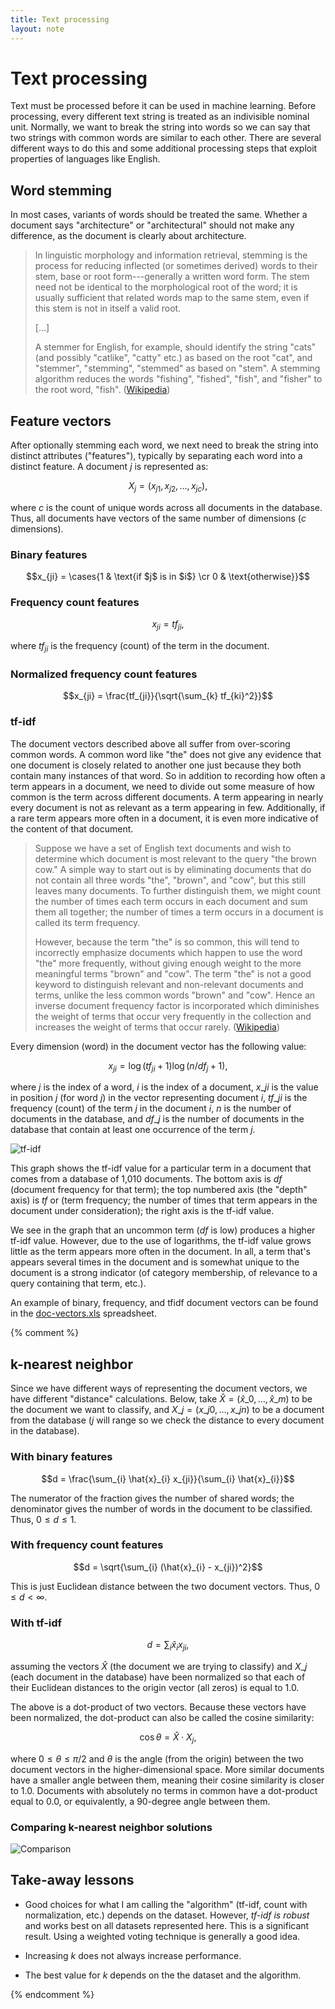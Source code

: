 ```yaml
---
title: Text processing
layout: note
---
```


# Text processing

Text must be processed before it can be used in machine learning. Before processing, every different text string is treated as an indivisible nominal unit. Normally, we want to break the string into words so we can say that two strings with common words are similar to each other. There are several different ways to do this and some additional processing steps that exploit properties of languages like English.

## Word stemming

In most cases, variants of words should be treated the same. Whether a document says "architecture" or "architectural" should not make any difference, as the document is clearly about architecture.

> In linguistic morphology and information retrieval, stemming is the process for reducing inflected (or sometimes derived) words to their stem, base or root form---generally a written word form. The stem need not be identical to the morphological root of the word; it is usually sufficient that related words map to the same stem, even if this stem is not in itself a valid root.
>
> [...]
>
> A stemmer for English, for example, should identify the string "cats" (and possibly "catlike", "catty" etc.) as based on the root "cat", and "stemmer", "stemming", "stemmed" as based on "stem". A stemming algorithm reduces the words "fishing", "fished", "fish", and "fisher" to the root word, "fish". ([Wikipedia](http://en.wikipedia.org/wiki/Stemming))

## Feature vectors

After optionally stemming each word, we next need to break the string into distinct attributes ("features"), typically by separating each word into a distinct feature. A document $j$ is represented as:

$$X_j = (x_{j1}, x_{j2}, \dots, x_{jc}),$$

where $c$ is the count of unique words across all documents in the database. Thus, all documents have vectors of the same number of dimensions ($c$ dimensions).

### Binary features

$$x_{ji} = \cases{1 & \text{if $j$ is in $i$} \cr 0 & \text{otherwise}}$$

### Frequency count features

$$x_{ji} = tf_{ji},$$

where $tf_{ji}$ is the frequency (count) of the term in the document.

### Normalized frequency count features

$$x_{ji} = \frac{tf_{ji}}{\sqrt{\sum_{k} tf_{ki}^2}}$$

### tf-idf

The document vectors described above all suffer from over-scoring common words. A common word like "the" does not give any evidence that one document is closely related to another one just because they both contain many instances of that word. So in addition to recording how often a term appears in a document, we need to divide out some measure of how common is the term across different documents. A term appearing in nearly every document is not as relevant as a term appearing in few. Additionally, if a rare term appears more often in a document, it is even more indicative of the content of that document.

> Suppose we have a set of English text documents and wish to determine which document is most relevant to the query "the brown cow." A simple way to start out is by eliminating documents that do not contain all three words "the", "brown", and "cow", but this still leaves many documents. To further distinguish them, we might count the number of times each term occurs in each document and sum them all together; the number of times a term occurs in a document is called its term frequency.
>
> However, because the term "the" is so common, this will tend to incorrectly emphasize documents which happen to use the word "the" more frequently, without giving enough weight to the more meaningful terms "brown" and "cow". The term "the" is not a good keyword to distinguish relevant and non-relevant documents and terms, unlike the less common words "brown" and "cow". Hence an inverse document frequency factor is incorporated which diminishes the weight of terms that occur very frequently in the collection and increases the weight of terms that occur rarely. ([Wikipedia](http://en.wikipedia.org/wiki/Tf*idf))

Every dimension (word) in the document vector has the following value:

$$x_{ji} = \log(tf_{ji} + 1) \log(n/df_j + 1),$$

where $j$ is the index of a word, $i$ is the index of a document, $x\_{ji}$ is the value in position $j$ (for word $j$) in the vector representing document $i$, $tf\_{ji}$ is the frequency (count) of the term $j$ in the document $i$, $n$ is the number of documents in the database, and $df\_j$ is the number of documents in the database that contain at least one occurrence of the term $j$.

![tf-idf](/images/tfidf-graph.png)

This graph shows the tf-idf value for a particular term in a document that comes from a database of 1,010 documents. The bottom axis is $df$ (document frequency for that term); the top numbered axis (the "depth" axis) is $tf$ or (term frequency; the number of times that term appears in the document under consideration); the right axis is the tf-idf value.

We see in the graph that an uncommon term ($df$ is low) produces a higher tf-idf value. However, due to the use of logarithms, the tf-idf value grows little as the term appears more often in the document. In all, a term that's appears several times in the document and is somewhat unique to the document is a strong indicator (of category membership, of relevance to a query containing that term, etc.).

An example of binary, frequency, and tfidf document vectors can be found in the [doc-vectors.xls](/doc-vectors.xls) spreadsheet.

{% comment %}
## k-nearest neighbor

Since we have different ways of representing the document vectors, we have different "distance" calculations. Below, take $\hat{X} =(\hat{x}\_0, \dots, \hat{x}\_m)$ to be the document we want to classify, and $X\_j = (x\_{j0}, \dots, x\_{jn})$ to be a document from the database ($j$ will range so we check the distance to every document in the database).

### With binary features

$$d = \frac{\sum_{i} \hat{x}_{i} x_{ji}}{\sum_{i} \hat{x}_{i}}$$

The numerator of the fraction gives the number of shared words; the denominator gives the number of words in the document to be classified. Thus, $0 \leq d \leq 1$.

### With frequency count features

$$d = \sqrt{\sum_{i} (\hat{x}_{i} - x_{ji})^2}$$

This is just Euclidean distance between the two document vectors. Thus, $0 \leq d < \infty$.

### With tf-idf

$$d = \sum_{i} \hat{x}_{i} x_{ji},$$

assuming the vectors $\hat{X}$ (the document we are trying to classify) and $X\_j$ (each document in the database) have been normalized so that each of their Euclidean distances to the origin vector (all zeros) is equal to 1.0.

The above is a dot-product of two vectors. Because these vectors have been normalized, the dot-product can also be called the cosine similarity:

$$\cos \theta = \hat{X} \cdot X_j,$$

where $0 \leq \theta \leq \pi/2$ and $\theta$ is the angle (from the origin) between the two document vectors in the higher-dimensional space. More similar documents have a smaller angle between them, meaning their cosine similarity is closer to 1.0. Documents with absolutely no terms in common have a dot-product equal to 0.0, or equivalently, a 90-degree angle between them.

### Comparing k-nearest neighbor solutions

![Comparison](/images/classification-alg-comparison.png)

## Take-away lessons

- Good choices for what I am calling the "algorithm" (tf-idf, count with normalization, etc.) depends on the dataset. However, *tf-idf is robust* and works best on all datasets represented here. This
  is a significant result. Using a weighted voting technique is generally a good idea.

- Increasing $k$ does not always increase performance.

- The best value for $k$ depends on the the dataset and the algorithm.

{% endcomment %}

